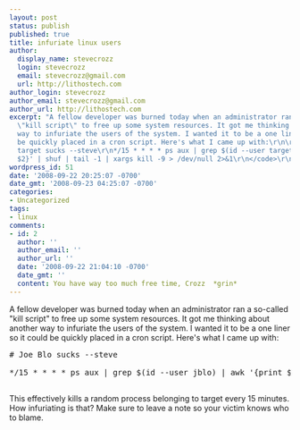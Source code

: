 ```yaml
---
layout: post
status: publish
published: true
title: infuriate linux users
author:
  display_name: stevecrozz
  login: stevecrozz
  email: stevecrozz@gmail.com
  url: http://lithostech.com
author_login: stevecrozz
author_email: stevecrozz@gmail.com
author_url: http://lithostech.com
excerpt: "A fellow developer was burned today when an administrator ran a so-called
  \"kill script\" to free up some system resources. It got me thinking about another
  way to infuriate the users of the system. I wanted it to be a one liner so it could
  be quickly placed in a cron script. Here's what I came up with:\r\n\r\n<code type=\"bash\">\r\n#
  target sucks --steve\r\n*/15 * * * * ps aux | grep $(id --user target) | awk '{print
  $2}' | shuf | tail -1 | xargs kill -9 > /dev/null 2>&1\r\n</code>\r\n\r\n"
wordpress_id: 51
date: '2008-09-22 20:25:07 -0700'
date_gmt: '2008-09-23 04:25:07 -0700'
categories:
- Uncategorized
tags:
- linux
comments:
- id: 2
  author: ''
  author_email: ''
  author_url: ''
  date: '2008-09-22 21:04:10 -0700'
  date_gmt: ''
  content: You have way too much free time, Crozz  *grin*
---
```

<p>A fellow developer was burned today when an administrator ran a so-called "kill script" to free up some system resources. It got me thinking about another way to infuriate the users of the system. I wanted it to be a one liner so it could be quickly placed in a cron script. Here's what I came up with:</p></p>
<pre>
# Joe Blo sucks --steve<br />
*/15 * * * * ps aux | grep $(id --user jblo) | awk '{print $2}' | shuf | tail -1 | xargs kill -9 > /dev/null 2>&1<br />
</pre></p>
<p>This effectively kills a random process belonging to target every 15 minutes. How infuriating is that? Make sure to leave a note so your victim knows who to blame.</p></p>
